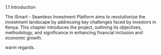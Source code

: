 1.1 Introduction

The iSmart - Seamless Investment Platform aims to revolutionize the investment landscape by addressing key challenges faced by investors in Kenya. This chapter introduces the project, outlining its objectives, methodology, and significance in enhancing financial inclusion and economic growth.

warm regards.
